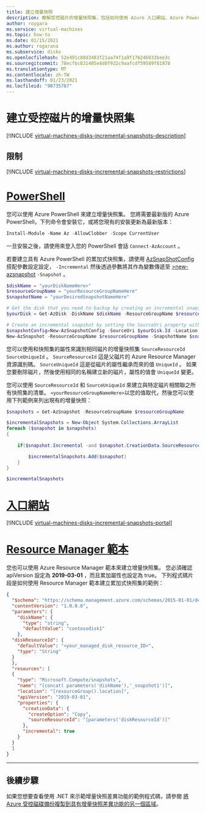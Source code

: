 ```yaml
---
title: 建立增量快照
description: 瞭解受控磁片的增量快照集，包括如何使用 Azure 入口網站、Azure PowerShell 模組和 Azure Resource Manager 建立它們。
author: roygara
ms.service: virtual-machines
ms.topic: how-to
ms.date: 01/15/2021
ms.author: rogarana
ms.subservice: disks
ms.openlocfilehash: 52e491c88d3483f21aa74f1a9f176246033bee3c
ms.sourcegitcommit: 78ecfbc831405e8d0f932c9aafcdf59589f81978
ms.translationtype: MT
ms.contentlocale: zh-TW
ms.lasthandoff: 01/23/2021
ms.locfileid: "98735787"
---
```

# <a name="create-an-incremental-snapshot-for-managed-disks"></a>建立受控磁片的增量快照集

[!INCLUDE [virtual-machines-disks-incremental-snapshots-description](../../includes/virtual-machines-disks-incremental-snapshots-description.md)]

## <a name="restrictions"></a>限制

[!INCLUDE [virtual-machines-disks-incremental-snapshots-restrictions](../../includes/virtual-machines-disks-incremental-snapshots-restrictions.md)]


# <a name="powershell"></a>[PowerShell](#tab/azure-powershell)

您可以使用 Azure PowerShell 來建立增量快照集。 您將需要最新版的 Azure PowerShell，下列命令會安裝它，或將您現有的安裝更新為最新版本：

```PowerShell
Install-Module -Name Az -AllowClobber -Scope CurrentUser
```

一旦安裝之後，請使用來登入您的 PowerShell 會話 `Connect-AzAccount` 。

若要建立具有 Azure PowerShell 的累加式快照集，請使用 [AzSnapShotConfig](/powershell/module/az.compute/new-azsnapshotconfig) 搭配參數設定設定， `-Incremental` 然後透過參數將其作為變數傳遞至 [>new-azsnapshot](/powershell/module/az.compute/new-azsnapshot) `-Snapshot` 。

```PowerShell
$diskName = "yourDiskNameHere>"
$resourceGroupName = "yourResourceGroupNameHere"
$snapshotName = "yourDesiredSnapshotNameHere"

# Get the disk that you need to backup by creating an incremental snapshot
$yourDisk = Get-AzDisk -DiskName $diskName -ResourceGroupName $resourceGroupName

# Create an incremental snapshot by setting the SourceUri property with the value of the Id property of the disk
$snapshotConfig=New-AzSnapshotConfig -SourceUri $yourDisk.Id -Location $yourDisk.Location -CreateOption Copy -Incremental 
New-AzSnapshot -ResourceGroupName $resourceGroupName -SnapshotName $snapshotName -Snapshot $snapshotConfig 
```

您可以使用和快照集的屬性來識別相同磁片的增量快照集 `SourceResourceId` `SourceUniqueId` 。 `SourceResourceId` 這是父磁片的 Azure Resource Manager 資源識別碼。 `SourceUniqueId` 這是從磁片的屬性繼承而來的值 `UniqueId` 。 如果您要刪除磁片，然後使用相同的名稱建立新的磁片，屬性的值會 `UniqueId` 變更。

您可以使用 `SourceResourceId` 和 `SourceUniqueId` 來建立與特定磁片相關聯之所有快照集的清單。 `<yourResourceGroupNameHere>`以您的值取代，然後您可以使用下列範例來列出現有的增量快照：

```PowerShell
$snapshots = Get-AzSnapshot -ResourceGroupName $resourceGroupName

$incrementalSnapshots = New-Object System.Collections.ArrayList
foreach ($snapshot in $snapshots)
{
    
    if($snapshot.Incremental -and $snapshot.CreationData.SourceResourceId -eq $yourDisk.Id -and $snapshot.CreationData.SourceUniqueId -eq $yourDisk.UniqueId){

        $incrementalSnapshots.Add($snapshot)
    }
}

$incrementalSnapshots
```

# <a name="portal"></a>[入口網站](#tab/azure-portal)
[!INCLUDE [virtual-machines-disks-incremental-snapshots-portal](../../includes/virtual-machines-disks-incremental-snapshots-portal.md)]

# <a name="resource-manager-template"></a>[Resource Manager 範本](#tab/azure-resource-manager)

您也可以使用 Azure Resource Manager 範本來建立增量快照集。 您必須確認 apiVersion 設定為 **2019-03-01** ，而且累加屬性也設定為 true。 下列程式碼片段是如何使用 Resource Manager 範本建立累加式快照集的範例：

```json
{
  "$schema": "https://schema.management.azure.com/schemas/2015-01-01/deploymentTemplate.json#",
  "contentVersion": "1.0.0.0",
  "parameters": {
    "diskName": {
      "type": "string",
      "defaultValue": "contosodisk1"
    },
  "diskResourceId": {
    "defaultValue": "<your_managed_disk_resource_ID>",
    "type": "String"
  }
  }, 
  "resources": [
  {
    "type": "Microsoft.Compute/snapshots",
    "name": "[concat( parameters('diskName'),'_snapshot1')]",
    "location": "[resourceGroup().location]",
    "apiVersion": "2019-03-01",
    "properties": {
      "creationData": {
        "createOption": "Copy",
        "sourceResourceId": "[parameters('diskResourceId')]"
      },
      "incremental": true
    }
  }
  ]
}
```
---

## <a name="next-steps"></a>後續步驟

如果您想要查看使用 .NET 來示範增量快照差異功能的範例程式碼，請參閱 [將 Azure 受控磁碟備份複製到具有增量快照差異功能的另一個區域](https://github.com/Azure-Samples/managed-disks-dotnet-backup-with-incremental-snapshots)。
